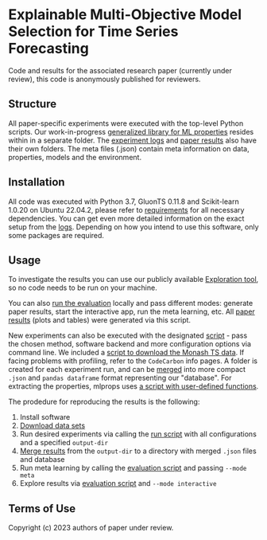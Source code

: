 # Explainable Multi-Objective Model Selection for Time Series Forecasting

Code and results for the associated research paper (currently under review), this code is anonymously published for reviewers.

## Structure
All paper-specific experiments were executed with the top-level Python scripts.
Our work-in-progress [generalized library for ML properties](./mlprops/) resides within in a separate folder.
The [experiment logs](./results/) and [paper results](./paper_results/) also have their own folders.
The meta files (.json) contain meta information on data, properties, models and the environment.

## Installation
All code was executed with Python 3.7, GluonTS 0.11.8 and Scikit-learn 1.0.20 on Ubuntu 22.04.2, please refer to [requirements](./requirements.txt) for all necessary dependencies.
You can get even more detailed information on the exact setup from the [logs](./results/merged_new03/).
Depending on how you intend to use this software, only some packages are required.

## Usage
To investigate the results you can use our publicly available [Exploration tool](http://167.99.254.41/), so no code needs to be run on your machine.

You can also [run the evaluation](./run_evaluation.py) locally and pass different modes: generate paper results, start the interactive app, run the meta learning, etc.
All [paper results](./paper_results/) (plots and tables) were generated via this script.

New experiments can also be executed with the designated [script](run.py) - pass the chosen method, software backend and more configuration options via command line.
We included a [script to download the Monash TS data](./zenodo_forecasting_bulk_download.py).
If facing problems with profiling, refer to the `CodeCarbon` info pages.
A folder is created for each experiment run, and can be [merged](./parse_logs.py) into more compact `.json` and `pandas dataframe` format representing our "database".
For extracting the properties, mlprops uses [a script with user-defined functions](./properties.py).

The prodedure for reproducing the results is the following:
1. Install software
2. [Download data sets](./zenodo_forecasting_bulk_download.py)
3. Run desired experiments via calling the [run script](./run.py) with all configurations and a specified `output-dir`
4. [Merge results](./parse_logs.py) from the `output-dir` to a directory with merged `.json` files and database
5. Run meta learning by calling the [evaluation script](./run_evaluation.py) and passing `--mode meta`
6. Explore results via [evaluation script](./run_evaluation.py) and `--mode interactive`

## Terms of Use
Copyright (c) 2023 authors of paper under review.